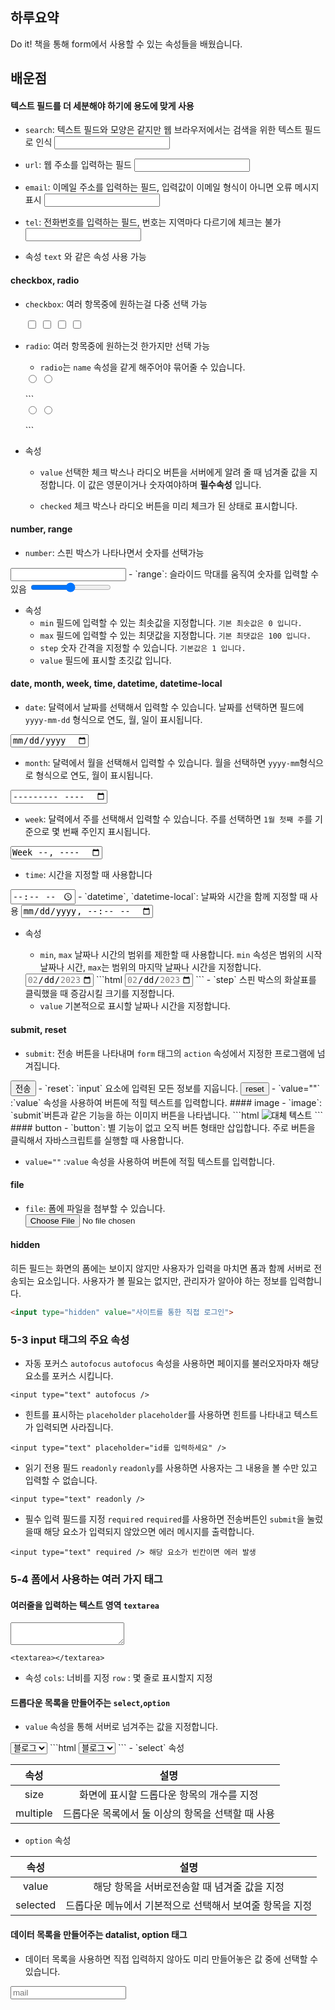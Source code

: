 ## 하루요약
Do it! 책을 통해 form에서 사용할 수 있는 속성들을 배웠습니다.
## 배운점
#### 텍스트 필드를 더 세분해야 하기에 용도에 맞게 사용
- `search`: 텍스트 필드와 모양은 같지만 웹 브라우저에서는 검색을 위한 텍스트 필드로 인식
  <input type="search">

- `url`: 웹 주소를 입력하는 필드
  <input type="url">
- `email`: 이메일 주소를 입력하는 필드, 입력값이 이메일 형식이 아니면 오류 메시지 표시
  <input type="email">
- `tel`: 전화번호를 입력하는 필드, 번호는 지역마다 다르기에 체크는 불가
  <input type="tel" >
- 속성
`text` 와 같은 속성 사용 가능
#### checkbox, radio
- `checkbox`: 여러 항목중에 원하는걸 다중 선택 가능
  <form action="">
      <input type="checkbox" />
      <input type="checkbox" />
      <input type="checkbox" />
      <input type="checkbox" />
    </form>

- `radio`:  여러 항목중에 원하는것 한가지만 선택 가능
 
   - `radio`는 `name` 속성을 같게 해주어야 묶어줄 수 있습니다.
   <form action="">
      <input type="radio" name="1"/>
      <input type="radio" name="1"/>
    </form>
  ```
  <form action="">
      <input type="radio" name="1"/>
      <input type="radio" name="1"/>
    </form>
    ```  
- 속성
  - `value`
  선택한 체크 박스나 라디오 버튼을 서버에게 알려 줄 때 넘겨줄 값을 지정합니다.
  이 값은 영문이거나 숫자여야하며 **필수속성** 입니다.
  
  - `checked`
  체크 박스나 라디오 버튼을 미리 체크가 된 상태로 표시합니다.
   
#### number, range
- `number`: 스핀 박스가 나타나면서 숫자를 선택가능
<input type="number" />
- `range`: 슬라이드 막대를 움직여 숫자를 입력할 수 있음
<input type="range" />

- 속성
  - `min`
  필드에 입력할 수 있는 최솟값을 지정합니다. `기본 최솟값은 0 입니다.`
  - `max`
  필드에 입력할 수 있는 최댓값을 지정합니다. `기본 최댓값은 100 입니다.`
  - `step`
  숫자 간격을 지정할 수 있습니다. `기본값은 1 입니다.`
  - `value`
  필드에 표시할 초깃값 입니다.
#### date, month, week, time, datetime, datetime-local
- `date`: 달력에서 날짜를 선택해서 입력할 수 있습니다. 날짜를 선택하면 필드에
`yyyy-mm-dd` 형식으로 연도, 월, 일이 표시됩니다.
<input type="date" />

- `month`: 달력에서 월을 선택해서 입력할 수 있습니다. 월을 선택하면 
`yyyy-mm`형식으로 형식으로 연도, 월이 표시됩니다.
<input type="month" />

- `week`: 달력에서 주를 선택해서 입력할 수 있습니다. 주를 선택하면 
`1월 첫째 주`를 기준으로 몇 번째 주인지 표시됩니다.
<input type="week" />

- `time`: 시간을 지정할 때 사용합니다
<input type="time" />
- `datetime`, `datetime-local`: 날짜와 시간을 함께 지정할 때 사용
<input type="datetime-local" />

- 속성
  - `min`, `max`
  날짜나 시간의 범위를 제한할 때 사용합니다. `min` 속성은 범위의 시작 날짜나 시간,
  `max`는 범위의 마지막 날짜나 시간을 지정합니다.
  <input type="date" min="2023-02-01" max="2023-02-15" />
  ```html
   <input type="date" min="2023-02-01" max="2023-02-15" />
  ```
  - `step`
  스핀 박스의 화살표를 클릭했을 때 증감시킬 크기를 지정합니다.
  
  - `value` 기본적으로 표시할 날짜나 시간을 지정합니다.
  
#### submit, reset
- `submit`: 전송 버튼을 나타내며 `form` 태그의 `action` 속성에서 지정한 프로그램에 넘겨집니다.
<input type="submit" value="전송"/>
- `reset`: `input` 요소에 입력된 모든 정보를 지웁니다.
<input type="reset" value="reset"/>
- `value=""` :`value` 속성을 사용하여 버튼에 적힐 텍스트를 입력합니다.
#### image
- `image`: `submit`버튼과 같은 기능을 하는 이미지 버튼을 나타냅니다.
```html
<input type="image" src="이미지 경로" alt="대체 텍스트">
```
#### button
- `button`: 별 기능이 없고 오직 버튼 형태만 삽입합니다.
주로 버튼을 클릭해서 자바스크립트를 실행할 때 사용합니다.

- `value=""` :`value` 속성을 사용하여 버튼에 적힐 텍스트를 입력합니다.
#### file
- `file`: 폼에 파일을 첨부할 수 있습니다.
    <input type="file" />
#### hidden
히든 필드는 화면의 폼에는 보이지 않지만 사용자가 입력을 마치면 폼과 함께 서버로 전송되는 요소입니다.
사용자가 볼 필요는 없지만, 관리자가 알아야 하는 정보를 입력합니다.
```html
<input type="hidden" value="사이트를 통한 직접 로그인">
```

### 5-3 input 태그의 주요 속성
- 자동 포커스 `autofocus`
`autofocus` 속성을 사용하면 페이지를 불러오자마자 해당 요소를 포커스 시킵니다.
 ```
 <input type="text" autofocus />
 ```
- 힌트를 표시하는 `placeholder`
`placeholder`를 사용하면 힌트를 나타내고 텍스트가 입력되면 사라집니다.
 ```
 <input type="text" placeholder="id를 입력하세요" />
 ```
 
- 읽기 전용 필드 `readonly`
`readonly`를 사용하면 사용자는 그 내용을 볼 수만 있고 입력할 수 없습니다.
 ```
 <input type="text" readonly />
 ```
- 필수 입력 필드를 지정 `required`
`required`를 사용하면 전송버튼인 `submit`을 눌렀을때 해당 요소가 입력되지 않았으면
에러 메시지를 출력합니다.
 ```
 <input type="text" required /> 해당 요소가 빈칸이면 에러 발생
 ```
 ### 5-4 폼에서 사용하는 여러 가지 태그
 #### 여러줄을 입력하는 텍스트 영역 `textarea`
 <textarea></textarea>
```
<textarea></textarea>
````

- 속성
   `cols`: 너비를 지정
   `row` : 몇 줄로 표시할지 지정
   
 #### 드롭다운 목록을 만들어주는 `select`,`option`
 - `value` 속성을 통해 서버로 넘겨주는 값을 지정합니다.
 <select>
  <option value="blog">블로그</option>
  <option value="select">검색</option>
  <option value="youtube">유튜브</option>
</select>
```html
<select>
  <option value="">블로그</option>
  <option value="">검색</option>
  <option value="">유튜브</option>
</select>
```
- `select` 속성

|속성|설명|
|:--:|:--:|
|size|화면에 표시할 드롭다운 항목의 개수를 지정|
|multiple| 드롭다운 목록에서 둘 이상의 항목을 선택할 때 사용|

- `option` 속성

|속성|설명|
|:--:|:--:|
|value| 해당 항목을 서버로전송할 때 념겨줄 값을 지정|
|selected| 드롭다운 메뉴에서 기본적으로 선택해서 보여줄 항목을 지정|

#### 데이터 목록을 만들어주는 datalist, option 태그
- 데이터 목록을 사용하면 직접 입력하지 않아도 미리 만들어놓은 값 중에 선택할 수 있습니다.
<input type="text" list="list" placeholder="mail"/>
<datalist id="list">
  <option value="naver"></option>
  <option value="google"></option>
  <option value="daum"></option>
```html
<input type="text" list="list" placeholder="mail"/>
<datalist id="list">
  <option value="naver"></option>
  <option value="google"></option>
  <option value="daum"></option>
</datalist>
```
  
#### 버튼을 만들어주는 button 태그
- `button` 태그는 `<input type="button">` 과 다릅니다.
- `button` 태그는 `submit`, `reset`, `button` 등의 작업을 수행할 수 있으며
`type`을 지정하지 않으면 기본값은 `submit` 입니다.
  
- `button` 태그는 디자인하기 쉽기에 디자인이 필요할 경우 주로 사용합니다.